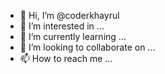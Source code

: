- 👋 Hi, I’m @coderkhayrul
- 👀 I’m interested in ...
- 🌱 I’m currently learning ...
- 💞️ I’m looking to collaborate on ...
- 📫 How to reach me ...

<!---
coderkhayrul/coderkhayrul is a ✨ special ✨ repository because its `README.md` (this file) appears on your GitHub profile.
You can click the Preview link to take a look at your changes.
--->
